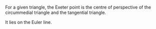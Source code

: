 For a given triangle, the Exeter point is the centre of perspective of
the circummedial triangle and the tangential triangle.

It lies on the Euler line.
